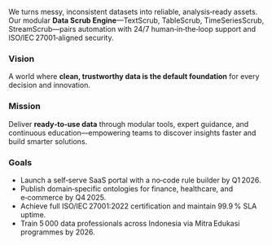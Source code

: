 We turns messy, inconsistent datasets into reliable, analysis‑ready assets. Our modular **Data Scrub Engine**—TextScrub, TableScrub, TimeSeriesScrub, StreamScrub—pairs automation with 24/7 human‑in‑the‑loop support and ISO/IEC 27001‑aligned security.

### Vision

A world where **clean, trustworthy data is the default foundation** for every decision and innovation.

### Mission

Deliver **ready‑to‑use data** through modular tools, expert guidance, and continuous education—empowering teams to discover insights faster and build smarter solutions.

### Goals

* Launch a self‑serve SaaS portal with a no‑code rule builder by Q1 2026.
* Publish domain‑specific ontologies for finance, healthcare, and e‑commerce by Q4 2025.
* Achieve full ISO/IEC 27001:2022 certification and maintain 99.9 % SLA uptime.
* Train 5 000 data professionals across Indonesia via Mitra Edukasi programmes by 2026.
